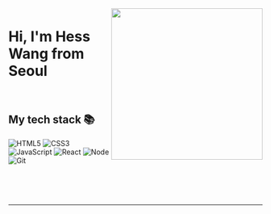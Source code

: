 <img align="right" src="https://avatars.githubusercontent.com/u/64644262?s=400&u=59bdd2e6df7bbccac0e79d3faa94dc21a179cacb&v=4" width="300"/>

<h1> Hi, I'm Hess Wang from Seoul </h1>

<p>
  <em>

  </em>
  <em>

  </em>
</p>

<br />
<h2> My tech stack 📚 </h2>

![HTML5](https://img.shields.io/badge/-HTML5-F05032?style=for-the-badge&logo=html5&logoColor=ffffff)
![CSS3](https://img.shields.io/badge/-CSS3-007ACC?style=for-the-badge&logo=css3)
![JavaScript](https://img.shields.io/badge/-JavaScript-%23F7DF1C?style=for-the-badge&logo=javascript&logoColor=000000&labelColor=%23F7DF1C&color=%23FFCE5A)
![React](https://img.shields.io/badge/-React-222222?style=for-the-badge&logo=react)
![Node](https://img.shields.io/badge/-Nodejs-43853d?style=for-the-badge&logo=Node.js&logoColor=white)
![Git](https://img.shields.io/badge/-Git-F05032?style=for-the-badge&logo=git&logoColor=ffffff)


<br/>


<br/>
<br/>


---

<p align="center">

</p>

